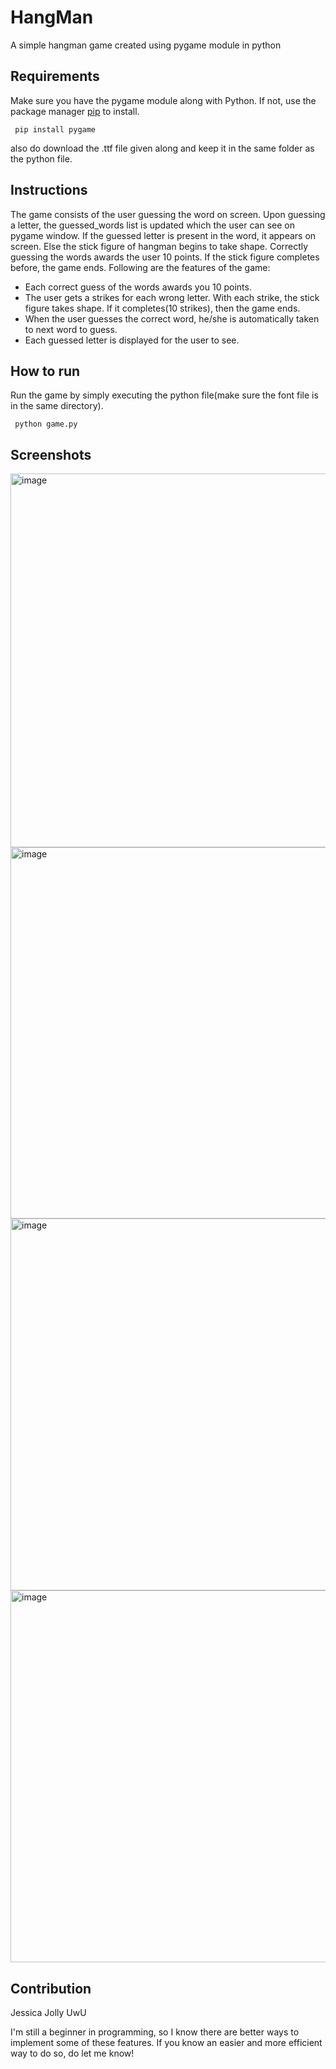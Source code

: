 # HangMan
A simple hangman game created using pygame module in python

## Requirements
Make sure you have the pygame module along with Python. If not, use the package manager [pip](https://pip.pypa.io/en/stable/) to install.

` 
pip install pygame
` 

also do download the .ttf file given along and keep it in the same folder as the python file.

## Instructions
The game consists of the user guessing the word on screen. Upon guessing a letter, the guessed_words list is updated which the user can see on pygame window. 
If the guessed letter is present in the word, it appears on screen. Else the stick figure of hangman begins to take shape. Correctly guessing the words awards the
user 10 points. If the stick figure completes before, the game ends. Following are the features of the game:

* Each correct guess of the words awards you 10 points.
* The user gets a strikes for each wrong letter. With each strike, the stick figure takes shape. If it completes(10 strikes), then the game ends.
* When the user guesses the correct word, he/she is automatically taken to next word to guess.
* Each guessed letter is displayed for the user to see.

## How to run
Run the game by simply executing the python file(make sure the font file is in the same directory).

` 
python game.py
`

## Screenshots
<img width="598" alt="image" src="https://user-images.githubusercontent.com/68645801/170106422-619599b6-9c5e-4883-b70c-c3aa4467ed12.png">
<img width="594" alt="image" src="https://user-images.githubusercontent.com/68645801/170106619-57f8ddb3-1e7b-405d-a899-182dc87a7e38.png">
<img width="595" alt="image" src="https://user-images.githubusercontent.com/68645801/170106792-69f326db-d831-4b69-8d09-0e6b5b03c138.png">
<img width="595" alt="image" src="https://user-images.githubusercontent.com/68645801/170106898-2cffa6b4-de52-4ef1-bab9-2f8a680f9284.png">


## Contribution
Jessica Jolly UwU

I'm still a beginner in programming, so I know there are better ways to implement some of these features. 
If you know an easier and more efficient way to do so, do let me know!
